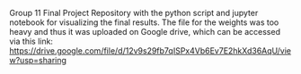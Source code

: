 Group 11 Final Project Repository with the python script and jupyter notebook for visualizing the final results.
The file for the weights was too heavy and thus it was uploaded on Google drive, which can be accessed via this link:
https://drive.google.com/file/d/12v9s29fb7qISPx4Vb6Ev7E2hkXd36AqU/view?usp=sharing
